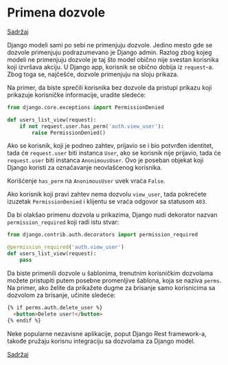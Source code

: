 # Primena dozvole

[Sadržaj](00_sadrzaj.md)

Django modeli sami po sebi ne primenjuju dozvole. Jedino mesto gde se dozvole primenjuju podrazumevano je Django admin. Razlog zbog kojeg modeli ne primenjuju dozvole je taj što model obično nije svestan korisnika koji izvršava akciju. U Django app, korisnik se obično dobija iz `request`-a. Zbog toga se, najčešće, dozvole primenjuju na sloju prikaza.

Na primer, da biste sprečili korisnika bez dozvole da pristupi prikazu koji prikazuje korisničke informacije, uradite sledeće:

```py
from django.core.exceptions import PermissionDenied

def users_list_view(request):
    if not request.user.has_perm('auth.view_user'):
        raise PermissionDenied()
```

Ako se korisnik, koji je podneo zahtev, prijavio se i bio potvrđen identitet, tada će `request.user` biti instanca `User`, ako se korisnik nije prijavio, tada će `request.user` biti instanca `AnonimousUser`. Ovo je poseban objekat koji Django koristi za označavanje neovlašćenog korisnika.

Korišćenje `has_perm` na `AnonimousUser` uvek vraća `False`.

Ako korisnik koji pravi zahtev nema dozvolu `view_user`, tada pokrećete izuzetak `PermissionDenied` i klijentu se vraća odgovor sa statusom `403`.

Da bi olakšao primenu dozvola u prikazima, Django nudi dekorator nazvan `permission_required` koji radi istu stvar:

```py
from django.contrib.auth.decorators import permission_required

@permission_required('auth.view_user')
def users_list_view(request):
    pass
```

Da biste primenili dozvole u šablonima, trenutnim korisničkim dozvolama možete pristupiti putem posebne promenljive šablona, koja se naziva `perms`. Na primer, ako želite da prikažete dugme za brisanje samo korisnicima sa dozvolom za brisanje, učinite sledeće:

```html
{% if perms.auth.delete_user %}
  <button>Delete user!</button>
{% endif %}
```

Neke popularne nezavisne aplikacije, poput Django Rest framework-a, takođe pružaju korisnu integraciju sa dozvolama za Django model.

[Sadržaj](00_sadrzaj.md)
